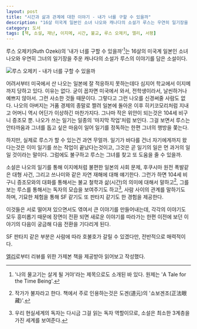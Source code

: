 ```yaml
---
layout: post
title: "시간과 삶과 관계에 대한 이야기 - 내가 너를 구할 수 있을까"
description: "16살 미국계 일본인 소녀 나오와 캐나다의 소설가 루스는 우연히 일기장을 통해 시간과 공간을 뛰어넘어 이어진다. 나오는 지금 어떻게 되었을까. 루스는 나오를 찾을 수 있을까."
category: 도서
tags: [책, 소설, 재난, 이지메, 시간, 불교, 루스 오제키, 엘리, 서평]
---
```


루스 오제키(Ruth Ozeki)의 '내가 너를 구할 수 있을까'[^1]는 16살의 미국계 일본인 소녀 나오와 우연히 그녀의 일기장을 주운 캐나다의 소설가 루스의 이야기를 담은 소설이다.

[^1]: '나의 물고기는 살게 될 거야'라는 제목으로도 소개된 바 있다. 원제는 'A Tale for the Time Being'.

![루스 오제키 - 내가 너를 구할 수 있을까](https://lh3.googleusercontent.com/-6MNEXGMQ-ZY/WD7C1_g7oEI/AAAAAAAARms/sb3gtviaKaMxi1zXtIEVeYIT0zxKz_MYACKgB/s0/a-tale-for-the-time-being-book-ko.jpg "태평양을 사이에 둔 두 사람의 서로 다른 시간대의 이야기가 교대로 펼쳐진다.")

어려서부터 미국에서 산 나오는 일본에 잘 적응하지 못하는데다
심지어 학교에서 이지메까지 당하고 있다.
이유는 없다.
굳이 꼽자면 미국에서 와서, 전학생이라서, 날씬하거나 예쁘지 않아서.
그런 사소한 것들 때문이다.
그렇다고 그런 나오를 신경써줄 사람도 없다.
나오의 아버지는 거품 경제의 종말로 짤려 일본에 돌아온 이후 히키코모리처럼 지내고
어머니 역시 어딘가 이상하긴 마찬가지다.
그나마 작은 위안이 되는것은 104세 비구니 증조모 뿐.
나오가 쓰는 일기는 일종의 '마지막 작업'처럼 보인다.
그걸 보면서 루스는 안타까움과 그녀를 돕고 싶은 마음이 일어
일기를 정독하는 한편 그녀의 행방을 쫒는다.

하지만, 실제로 루스가 할 수 있는건 과연 무얼까.
일기가 바다를 건너 자기에게까지 왔다는것은 이미 일기를 쓰는 작업이 끝났다는것이고,
그것은 곧 일기의 일은 먼 과거의 일일 것이라는 말이다.
그럼에도 불구하고 루스는 그녀를 찾고 또 도움을 줄 수 있을까.

소설은 나오의 일기를 통해 이지메처럼 불편한 일본의 사회 문제, 후쿠시마 원전 폭발같은 대형 사건, 그리고 쓰나미와 같은 자연 재해에 대해 얘기한다.
그런가 하면 104세 비구니 증조모와의 대화를 통해서는 불교 철학과 삶(시간)의 의미에 대해서 말하고[^2],
그를 보는 루스를 통해서는 독자의 모습을 보여주기도 하고[^3], 사람 사이의 관계를 말하기도 하며, 기묘한 체험을 통해 SF 같기도 또 판타지 같기도 한 경험을 제공한다.

[^2]: 작가가 불자라고 한다. 책에서 주로 인용하는것은 도겐(道元)의 '쇼보겐조(正法眼藏)'.

[^3]: 우리 현실세계의 독자는 다시금 그걸 읽는 독자 역할이므로, 소설은 최소한 3계층을 가진 세계를 보여준다.

이것들은 서로 떨어져 있으면서도 엮여서 큰 이야기를 만들어내는데,
각각의 이야기도 모두 흥미롭기 때문에 장면이 전환 되면 새로운 이야기를 따라가는 한편 이전에 보던 이야기의 다음이 궁금해 다음 전환을 기다리게 된다.

SF 판타지 같은 부분은 사람에 따라 호불호가 갈릴 수 있겠다만,
전반적으로 매력적이다.

<div class="im im-info">
<a href="http://blog.naver.com/ellelit">엘리</a>로부터 리뷰를 위한 가제본 책을 제공받아 읽어보고 작성했다.
</div>
